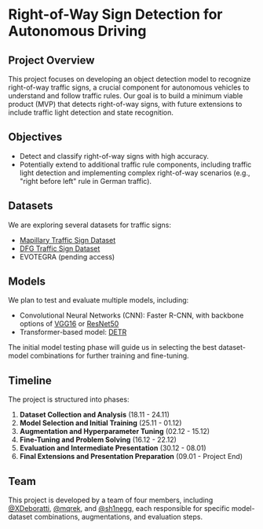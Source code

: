 # Right-of-Way Sign Detection for Autonomous Driving

## Project Overview
This project focuses on developing an object detection model to recognize right-of-way traffic signs, a crucial component for autonomous vehicles to understand and follow traffic rules. Our goal is to build a minimum viable product (MVP) that detects right-of-way signs, with future extensions to include traffic light detection and state recognition.

## Objectives
- Detect and classify right-of-way signs with high accuracy.
- Potentially extend to additional traffic rule components, including traffic light detection and implementing complex right-of-way scenarios (e.g., "right before left" rule in German traffic).

## Datasets
We are exploring several datasets for traffic signs:
- [Mapillary Traffic Sign Dataset](https://www.mapillary.com/dataset)
- [DFG Traffic Sign Dataset](https://www.vicos.si/resources/dfg/)
- EVOTEGRA (pending access)

## Models
We plan to test and evaluate multiple models, including:
- Convolutional Neural Networks (CNN): Faster R-CNN, with backbone options of [VGG16](https://pytorch.org/vision/main/models/generated/torchvision.models.vgg16.html) or [ResNet50](https://pytorch.org/vision/0.18/models/generated/torchvision.models.resnet50.html)
- Transformer-based model: [DETR](https://github.com/facebookresearch/detr)

The initial model testing phase will guide us in selecting the best dataset-model combinations for further training and fine-tuning.

## Timeline
The project is structured into phases:
1. **Dataset Collection and Analysis** (18.11 - 24.11)
2. **Model Selection and Initial Training** (25.11 - 01.12)
3. **Augmentation and Hyperparameter Tuning** (02.12 - 15.12)
4. **Fine-Tuning and Problem Solving** (16.12 - 22.12)
5. **Evaluation and Intermediate Presentation** (30.12 - 08.01)
6. **Final Extensions and Presentation Preparation** (09.01 - Project End)

## Team
This project is developed by a team of four members, including [@XDeboratti](https://github.com/XDeboratti), [@mqrek](https://github.com/mqrek), and [@sh1negg](https://github.com/sh1negg), each responsible for specific model-dataset combinations, augmentations, and evaluation steps.

